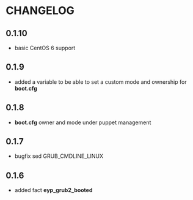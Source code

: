 # CHANGELOG

## 0.1.10

* basic CentOS 6 support

## 0.1.9

* added a variable to be able to set a custom mode and ownership for **boot.cfg**

## 0.1.8

* **boot.cfg** owner and mode under puppet management

## 0.1.7

* bugfix sed GRUB_CMDLINE_LINUX

## 0.1.6

* added fact **eyp_grub2_booted**
